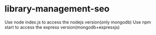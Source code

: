 # library-management-seo

Use node index.js to access the nodejs version(only mongodb)
Use npm start to access the express version(mongodb+expressjs)

